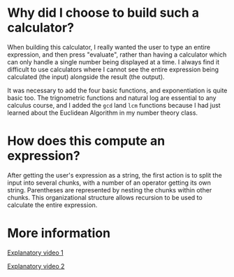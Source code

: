 # Why did I choose to build such a calculator?

When building this calculator, I really wanted the user to type an entire expression, and then press "evaluate", rather than having a calculator which can only handle a single number being displayed at a time. I always find it difficult to use calculators where I cannot see the entire expression being calculated (the input) alongside the result (the output).

It was necessary to add the four basic functions, and exponentiation is quite basic too. The trignometric functions and natural log are essential to any calculus course, and I added the `gcd` land `lcm` functions because I had just learned about the Euclidean Algorithm in my number theory class.

# How does this compute an expression?

After getting the user's expression as a string, the first action is to split the input into several chunks, with a number of an operator getting its own string. Parentheses are represented by nesting the chunks within other chunks. This organizational structure allows recursion to be used to calculate the entire expression.

# More information
[Explanatory video 1](https://www.loom.com/share/4e98f96dd5624362ab151dd37a66ffad)

[Explanatory video 2](https://www.loom.com/share/576838ba453b4a21a87e95c91c4f482f)

